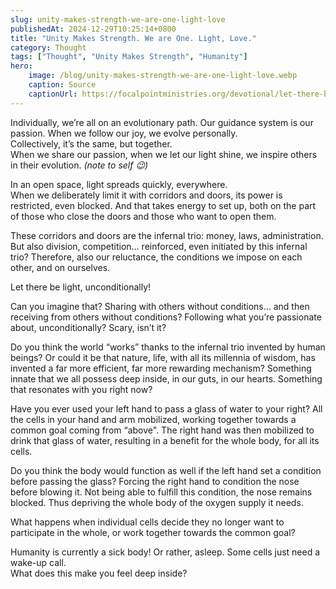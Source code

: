 ```yaml
---
slug: unity-makes-strength-we-are-one-light-love
publishedAt: 2024-12-29T10:25:14+0800
title: "Unity Makes Strength. We are One. Light, Love."
category: Thought
tags: ["Thought", "Unity Makes Strength", "Humanity"]
hero:
    image: /blog/unity-makes-strength-we-are-one-light-love.webp
    caption: Source
    captionUrl: https://focalpointministries.org/devotional/let-there-be-light/
---
```



Individually, we’re all on an evolutionary path. Our guidance system is our passion. When we follow our joy, we evolve personally.  
Collectively, it’s the same, but together.  
When we share our passion, when we let our light shine, we inspire others in their evolution. _(note to self 😉)_

In an open space, light spreads quickly, everywhere.  
When we deliberately limit it with corridors and doors, its power is restricted, even blocked. And that takes energy to set up, both on the part of those who close the doors and those who want to open them.

These corridors and doors are the infernal trio: money, laws, administration. But also division, competition… reinforced, even initiated by this infernal trio? Therefore, also our reluctance, the conditions we impose on each other, and on ourselves.

Let there be light, unconditionally!

Can you imagine that? Sharing with others without conditions… and then receiving from others without conditions? Following what you’re passionate about, unconditionally? Scary, isn’t it?

Do you think the world “works” thanks to the infernal trio invented by human beings? Or could it be that nature, life, with all its millennia of wisdom, has invented a far more efficient, far more rewarding mechanism? Something innate that we all possess deep inside, in our guts, in our hearts. Something that resonates with you right now?

Have you ever used your left hand to pass a glass of water to your right? All the cells in your hand and arm mobilized, working together towards a common goal coming from “above". The right hand was then mobilized to drink that glass of water, resulting in a benefit for the whole body, for all its cells.

Do you think the body would function as well if the left hand set a condition before passing the glass? Forcing the right hand to condition the nose before blowing it. Not being able to fulfill this condition, the nose remains blocked. Thus depriving the whole body of the oxygen supply it needs.

What happens when individual cells decide they no longer want to participate in the whole, or work together towards the common goal?

Humanity is currently a sick body! Or rather, asleep. Some cells just need a wake-up call.  
What does this make you feel deep inside?
